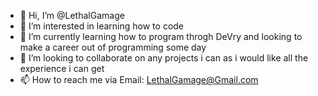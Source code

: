 - 👋 Hi, I’m @LethalGamage
- 👀 I’m interested in learning how to code
- 🌱 I’m currently learning how to program throgh DeVry and looking to make a career out of programming some day
- 💞️ I’m looking to collaborate on any projects i can as i would like all the experience i can get
- 📫 How to reach me via Email: LethalGamage@Gmail.com

<!---
LethalGamage/LethalGamage is a ✨ special ✨ repository because its `README.md` (this file) appears on your GitHub profile.
You can click the Preview link to take a look at your changes.
--->
